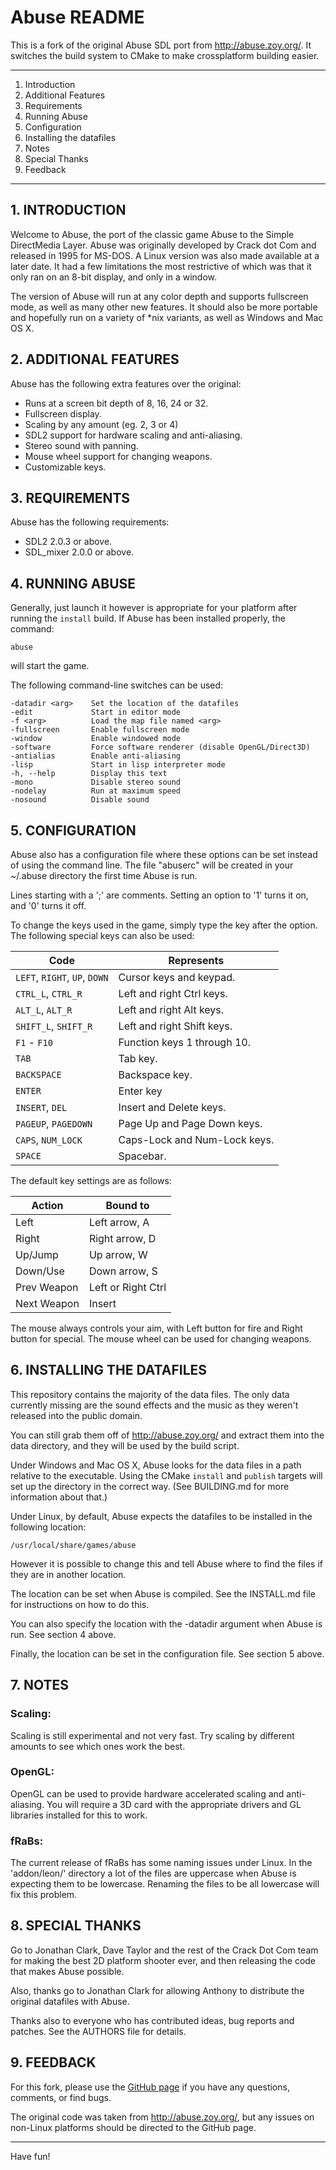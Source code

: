 Abuse README
============

This is a fork of the original Abuse SDL port from <http://abuse.zoy.org/>. It
switches the build system to CMake to make crossplatform building easier.

----

1. Introduction
2. Additional Features
3. Requirements
4. Running Abuse
5. Configuration
6. Installing the datafiles
7. Notes
8. Special Thanks
9. Feedback

----

## 1. INTRODUCTION

Welcome to Abuse, the port of the classic game Abuse to the Simple
DirectMedia Layer. Abuse was originally developed by Crack dot Com and
released in 1995 for MS-DOS. A Linux version was also made available at
a later date. It had a few limitations the most restrictive of which was
that it only ran on an 8-bit display, and only in a window.

The version of Abuse will run at any color depth and supports fullscreen mode,
as well as many other new features. It should also be more portable and
hopefully run on a variety of *nix variants, as well as Windows and Mac OS X.

## 2. ADDITIONAL FEATURES

Abuse has the following extra features over the original:

  * Runs at a screen bit depth of 8, 16, 24 or 32.
  * Fullscreen display.
  * Scaling by any amount (eg. 2, 3 or 4)
  * SDL2 support for hardware scaling and anti-aliasing.
  * Stereo sound with panning.
  * Mouse wheel support for changing weapons.
  * Customizable keys.

## 3. REQUIREMENTS

Abuse has the following requirements:

  * SDL2 2.0.3 or above.
  * SDL_mixer 2.0.0 or above.

## 4. RUNNING ABUSE

Generally, just launch it however is appropriate for your platform after
running the `install` build.
If Abuse has been installed properly, the command:

    abuse

will start the game.

The following command-line switches can be used:

    -datadir <arg>    Set the location of the datafiles
    -edit             Start in editor mode
    -f <arg>          Load the map file named <arg>
    -fullscreen       Enable fullscreen mode
    -window           Enable windowed mode
    -software         Force software renderer (disable OpenGL/Direct3D)
    -antialias        Enable anti-aliasing
    -lisp             Start in lisp interpreter mode
    -h, --help        Display this text
    -mono             Disable stereo sound
    -nodelay          Run at maximum speed
    -nosound          Disable sound

## 5. CONFIGURATION

Abuse also has a configuration file where these options can be set
instead of using the command line. The file "abuserc" will be created in
your ~/.abuse directory the first time Abuse is run.

Lines starting with a ';' are comments.
Setting an option to '1' turns it on, and '0' turns it off.

To change the keys used in the game, simply type the key after the option.
The following special keys can also be used:

| Code                          | Represents
|-------------------------------|-----------------------
| `LEFT`, `RIGHT`, `UP`, `DOWN` | Cursor keys and keypad.
| `CTRL_L`, `CTRL_R`            | Left and right Ctrl keys.
| `ALT_L`, `ALT_R`              | Left and right Alt keys.
| `SHIFT_L`, `SHIFT_R`          | Left and right Shift keys.
| `F1` - `F10`                  | Function keys 1 through 10.
| `TAB`                         | Tab key.
| `BACKSPACE`                   | Backspace key.
| `ENTER`                       | Enter key
| `INSERT`, `DEL`               | Insert and Delete keys.
| `PAGEUP`, `PAGEDOWN`          | Page Up and Page Down keys.
| `CAPS`, `NUM_LOCK`            | Caps-Lock and Num-Lock keys.
| `SPACE`                       | Spacebar.

The default key settings are as follows:

| Action      | Bound to
|-------------|---------
| Left        | Left arrow, A
| Right       | Right arrow, D
| Up/Jump     | Up arrow, W
| Down/Use    | Down arrow, S
| Prev Weapon | Left or Right Ctrl
| Next Weapon | Insert

The mouse always controls your aim, with Left button for fire and
Right button for special.  The mouse wheel can be used for changing weapons.

## 6. INSTALLING THE DATAFILES

This repository contains the majority of the data files. The only data currently
missing are the sound effects and the music as they weren't released into the
public domain.

You can still grab them off of <http://abuse.zoy.org/> and extract them into
the data directory, and they will be used by the build script.

Under Windows and Mac OS X, Abuse looks for the data files in a path relative to
the executable. Using the CMake `install` and `publish` targets will set up
the directory in the correct way. (See BUILDING.md for more information about
that.)

Under Linux, by default, Abuse expects the datafiles to be installed in the
following location:

    /usr/local/share/games/abuse

However it is possible to change this and tell Abuse where to find the
files if they are in another location.

The location can be set when Abuse is compiled. See the INSTALL.md file for
instructions on how to do this.

You can also specify the location with the -datadir argument when
Abuse is run. See section 4 above.

Finally, the location can be set in the configuration file. See section
5 above.

## 7. NOTES

### Scaling:
  Scaling is still experimental and not very fast.  Try scaling by different
  amounts to see which ones work the best.

### OpenGL:
  OpenGL can be used to provide hardware accelerated scaling and anti-aliasing.
  You will require a 3D card with the appropriate drivers and GL libraries
  installed for this to work.

### fRaBs:
  The current release of fRaBs has some naming issues under Linux.
  In the 'addon/leon/' directory a lot of the files are uppercase when Abuse
  is expecting them to be lowercase.
  Renaming the files to be all lowercase will fix this problem.

## 8. SPECIAL THANKS

Go to Jonathan Clark, Dave Taylor and the rest of the Crack Dot Com team
for making the best 2D platform shooter ever, and then releasing the
code that makes Abuse possible.

Also, thanks go to Jonathan Clark for allowing Anthony to distribute the
original datafiles with Abuse.

Thanks also to everyone who has contributed ideas, bug reports and patches.
See the AUTHORS file for details.

## 9. FEEDBACK

For this fork, please use the [GitHub page](https://github.com/Xenoveritas/abuse)
if you have any questions, comments, or find bugs.

The original code was taken from <http://abuse.zoy.org/>, but any issues on
non-Linux platforms should be directed to the GitHub page.

----

Have fun!

